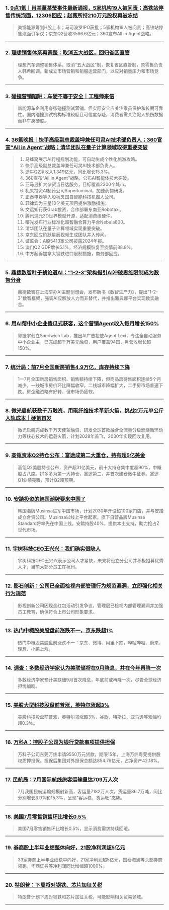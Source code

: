 ### 1. [9点1氪丨肖某董某莹事件最新通报，5家机构19人被问责；高铁站停售传统泡面，12306回应；赵薇所持210万元股权再被冻结](https://36kr.com/p/3424248863608201?f=rss)

> 美锦能源筹划H股上市；马可波罗IPO获批；5家机构19人被问责；高铁站停售泡面引争议；京东Q2营收3566.6亿元；360宣布All in Agent战略。

---


### 2. [理想销售体系再调整：取消五大战区，回归省区直管](https://36kr.com/p/3424188882570885?f=rss)

> 理想汽车调整销售体系，取消"五大战区"制，恢复省区直管制，原零售负责人韩希回调。新成立市场营销和销服运营部门，以应对销量压力和市场竞争。

---


### 3. [碰撞营销陷阱：车硬不等于安全｜工程师来信](https://36kr.com/p/3419539455839878?f=rss)

> 新能源车企利用夸张碰撞测试营销，但实际安全应关注乘员保护和长期可靠性。国内碰撞测试机构标准较低且可信度存疑，消费者需关注假人损伤数据而非车身硬度。

---


### 4. [36氪晚报｜快手高级副总裁盖坤兼任可灵AI技术部负责人；360官宣“All in Agent”战略；清华团队在量子计算领域取得重要突破](https://36kr.com/p/3423997230779782?f=rss)

> 1. 马蜂窝展示AI行程规划功能，可自动生成个性化旅游攻略。  
> 2. 快手高级副总裁盖坤兼任可灵AI技术部负责人。  
> 3. 途牛Q2净收入1.349亿元，同比增长15.3%。  
> 4. 360宣布“All in Agent”战略，公布AI智能体技术突破。  
> 5. 亚马逊扩大杂货当日达服务，目标覆盖2300个城市。  
> 6. 礼来投资AI制药公司Superluminal，加速药物研发。  
> 7. 正泰电器等入股杭叉国自智能科技机器人公司。  
> 8. 菲律宾为三星10亿美元项目提供激励措施。  
> 9. 文远知行获Grab投资，合作部署东南亚Robotaxi。  
> 10. 腾讯混元3D世界模型开源，适配消费级硬件。  
> 11. 曙光发布行业标准化超智融合算力平台Nebula800。  
> 12. 清华团队在量子计算领域实现重要突破。  
> 13. 京东回应阶跃星辰视频生成团队并入传闻。  
> 14. 证监会：A股5413家公司披露2024年报。  
> 15. 澳门Q2 GDP增长5.1%，经济规模恢复至疫情前88.8%。  
> 16. 中方起诉加拿大钢铁进口限制措施，商务部回应。

---


### 5. [鼎捷数智叶子祯论道AI：“1-2-3”架构指引AI冲破思维限制成为数智分身](https://36kr.com/p/3423781582737028?f=rss)

> 鼎捷数智在上海举办AI主题创想会，发布新书《数智生产力》，提出"1-2-3"数智框架，强调AI应解放人力而非替代，并推出雅典娜平台实现数实融合。

---


### 6. [用AI帮中小企业傻瓜式获客，这个营销Agent收入每月增长150%](https://36kr.com/p/3423678607855240?f=rss)

> 郭振宇创立Sandwich Lab，推出AI广告投放Agent Lexi，专注全自动服务中小企业主，已完成超千万美元融资，用户覆盖94国，月营收增长超150%。

---


### 7. [统计局：前7月全国新房销售4.9万亿，库存持续下降](https://36kr.com/p/3423528956661127?f=rss)

> 1—7月全国新房销售面积、销售额持续下降，但商品房待售面积连续5个月减少。一线城市房价环比降幅收窄，二线城市降幅扩大，二手房市场普遍下跌。房企融资略有好转，但市场仍疲软。

---


### 8. [微光启航获数千万融资，用碳纤维技术革新火箭，挑战2万元单公斤入轨成本｜硬氪首发](https://36kr.com/p/3423412219219328?f=rss)

> 微光启航完成数千万天使轮融资，研发全球首款融合全流量分级燃烧循环动力等核心技术的运载火箭，计划2028年首飞，2030年实现回收复用。

---


### 9. [高瓴资本Q2持仓公布：富途成第二大重仓，持有超5亿美金](https://36kr.com/p/3423352448208263?f=rss)

> 高瓴Q2美股持仓公布，资产超31亿美元，前十大持仓集中度超90%，中概股占八席。拼多多为第一大持仓，富途第二，并首次建仓微牛证券。富途Q1业绩亮眼，预计Q2超预期。

---


### 10. [安踏投资的韩国潮牌要来中国了](https://36kr.com/p/3422694792514948?f=rss)

> 韩国潮牌Musinsa进军中国市场，计划2030年开设超100家门店，并与安踏成立合资公司。Musinsa以线上平台起家，旗下自营品牌Musinsa Standard将率先在中国上线。安踏持股40%，提供本土支持，助力抢占Z世代市场。

---


### 11. [宇树科技CEO王兴兴：我们确实很缺人](https://36kr.com/newsflashes/3424107386523269?f=rss)

> 宇树科技CEO王兴兴表示公司人才紧缺，未来将设立分公司并积极招募优秀人才，目前大部分员工在杭州。

---


### 12. [影石创新：公司已全面检视内部管理行为规范漏洞，立即强化相关行为规范](https://36kr.com/newsflashes/3424106625699206?f=rss)

> 影视创新公司因现金红包活动引发争议，管理层已检视内部管理漏洞并加强员工教育，确保符合上市公司形象要求。

---


### 13. [热门中概股美股盘前涨跌不一，京东跌超1%](https://36kr.com/newsflashes/3424106109865605?f=rss)

> 热门中概股美股盘前涨跌不一：京东、微博、阿里下跌，哔哩哔哩、蔚来、理想、小鹏上涨。

---


### 14. [调查：多数经济学家认为美联储将在9月降息，并在今年再降一次](https://36kr.com/newsflashes/3424082617666951?f=rss)

> 多数经济学家预计美联储9月首次降息，年底前或再降一次，尽管全球经济担忧加剧。

---


### 15. [美股大型科技股盘前普涨，英特尔涨超3%](https://36kr.com/newsflashes/3424103528582793?f=rss)

> 美股科技股盘前普涨，英特尔领涨超3%，谷歌、特斯拉、亚马逊等涨幅均超0.3%。

---


### 16. [万科A：控股子公司为银行贷款事项提供担保](https://36kr.com/newsflashes/3424098380516998?f=rss)

> 万科子公司东莞万纬申请9550万元贷款，期限15年，上海万纬粤莞提供股权质押担保。担保后集团对外担保总额达854.76亿元，占净资产42.18%。

---


### 17. [民航局：7月国际航线旅客运输量达709万人次](https://36kr.com/newsflashes/3424080690810504?f=rss)

> 7月我国民航运输规模创新高，客运量7182万人次，货运量86.7万吨，同比分别增长3.9%和15.3%，呈现"客运稳、货运旺"态势。

---


### 18. [美国7月零售销售环比增长0.5%](https://36kr.com/newsflashes/3424078314245508?f=rss)

> 美国7月零售销售环比增长0.5%，显示消费需求持续回暖。

---


### 19. [券商股上半年业绩整体向好，21股净利润超5亿元](https://36kr.com/newsflashes/3424074339028616?f=rss)

> 33家券商上半年业绩稳中向好，21家净利润超5亿元，国泰海通等头部券商领跑，华西证券等净利润同比增幅超1000%。

---


### 20. [特朗普：下周将对钢铁、芯片加征关税](https://36kr.com/newsflashes/3424077787500160?f=rss)

> 特朗普计划下周对钢铁和芯片加征关税，可能影响相关贸易领域。

---

